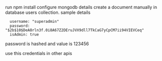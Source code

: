 run npm install
configure mongodb details
create a document manually in database users collection. sample details
    
      username: "superadmin"
      password: "$2b$10$DeA8rln3f.0i8A67Z2DEruJVX9dll7TkCaG7yCpCM7ii94VIEVCeq"
      isAdmin: true
password is hashed and value is 123456

use this credentials in other apis 
